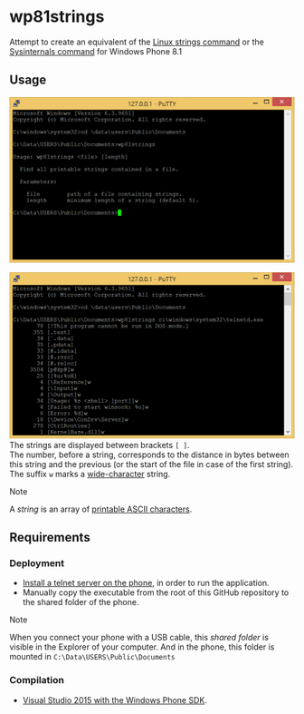 # wp81strings

Attempt to create an equivalent of the [Linux strings command](https://en.wikipedia.org/wiki/Strings_(Unix)) or the [Sysinternals command](https://learn.microsoft.com/en-us/sysinternals/downloads/strings) for Windows Phone 8.1  

## Usage

![usage](Capture01.PNG)

![result](Capture02.PNG)
The strings are displayed between brackets `[ ]`.  
The number, before a string, corresponds to the distance in bytes between this string and the previous (or the start of the file in case of the first string).  
The suffix `w` marks a [wide-character](https://learn.microsoft.com/en-us/windows/win32/midl/wchar-t) string.

> [!NOTE]
> A _string_ is an array of [printable ASCII characters](https://www.ascii-code.com/characters/printable-characters).

## Requirements

### Deployment

- [Install a telnet server on the phone](https://github.com/fredericGette/wp81documentation/telnetOverUsb/README.md), in order to run the application.  
- Manually copy the executable from the root of this GitHub repository to the shared folder of the phone.
> [!NOTE]
> When you connect your phone with a USB cable, this _shared folder_ is visible in the Explorer of your computer. And in the phone, this folder is mounted in `C:\Data\USERS\Public\Documents`  

### Compilation

- [Visual Studio 2015 with the Windows Phone SDK](https://github.com/fredericGette/wp81documentation/ConsoleApplicationBuilding/README.md).
